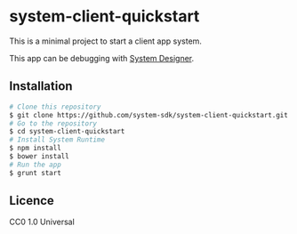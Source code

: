 # system-client-quickstart

This is a minimal project to start a client app system.

This app can be debugging with [System Designer](https://system-designer.github.io).

## Installation

```sh
# Clone this repository
$ git clone https://github.com/system-sdk/system-client-quickstart.git
# Go to the repository
$ cd system-client-quickstart
# Install System Runtime
$ npm install
$ bower install
# Run the app
$ grunt start
```

## Licence

CC0 1.0 Universal